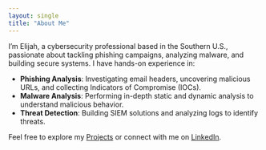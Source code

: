 ```yaml
---
layout: single
title: "About Me"
---
```


I’m Elijah, a cybersecurity professional based in the Southern U.S., passionate about tackling phishing campaigns, analyzing malware, and building secure systems. I have hands-on experience in:

- **Phishing Analysis**: Investigating email headers, uncovering malicious URLs, and collecting Indicators of Compromise (IOCs).
- **Malware Analysis**: Performing in-depth static and dynamic analysis to understand malicious behavior.
- **Threat Detection**: Building SIEM solutions and analyzing logs to identify threats.

Feel free to explore my [Projects](/projects/) or connect with me on [LinkedIn](https://www.linkedin.com/in/darralynmiller23).
